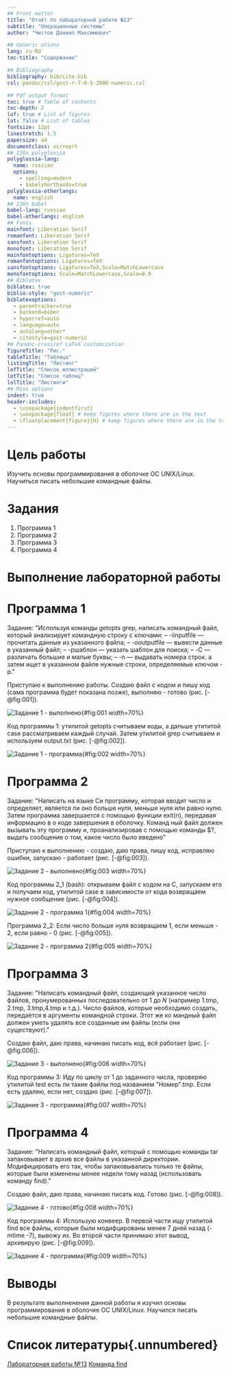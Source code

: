 ```yaml
---
## Front matter
title: "Отчёт по лабораторной работе №13"
subtitle: "Операционные системы"
author: "Чистов Даниил Максимович"

## Generic otions
lang: ru-RU
toc-title: "Содержание"

## Bibliography
bibliography: bib/cite.bib
csl: pandoc/csl/gost-r-7-0-5-2008-numeric.csl

## Pdf output format
toc: true # Table of contents
toc-depth: 2
lof: true # List of figures
lot: false # List of tables
fontsize: 12pt
linestretch: 1.5
papersize: a4
documentclass: scrreprt
## I18n polyglossia
polyglossia-lang:
  name: russian
  options:
	- spelling=modern
	- babelshorthands=true
polyglossia-otherlangs:
  name: english
## I18n babel
babel-lang: russian
babel-otherlangs: english
## Fonts
mainfont: Liberation Serif
romanfont: Liberation Serif
sansfont: Liberation Serif
monofont: Liberation Serif
mainfontoptions: Ligatures=TeX
romanfontoptions: Ligatures=TeX
sansfontoptions: Ligatures=TeX,Scale=MatchLowercase
monofontoptions: Scale=MatchLowercase,Scale=0.9
## Biblatex
biblatex: true
biblio-style: "gost-numeric"
biblatexoptions:
  - parentracker=true
  - backend=biber
  - hyperref=auto
  - language=auto
  - autolang=other*
  - citestyle=gost-numeric
## Pandoc-crossref LaTeX customization
figureTitle: "Рис."
tableTitle: "Таблица"
listingTitle: "Листинг"
lofTitle: "Список иллюстраций"
lotTitle: "Список таблиц"
lolTitle: "Листинги"
## Misc options
indent: true
header-includes:
  - \usepackage{indentfirst}
  - \usepackage{float} # keep figures where there are in the text
  - \floatplacement{figure}{H} # keep figures where there are in the text
---
```


# Цель работы

Изучить основы программирования в оболочке ОС UNIX/Linux. Научиться писать небольшие командные файлы.

# Задания

1. Программа 1
2. Программа 2
3. Программа 3
4. Программа 4

# Выполнение лабораторной работы

# Программа 1

Задание: "Используя команды getopts grep, написать командный файл, который анализирует командную строку с ключами: – -iinputfile — прочитать данные из указанного файла; – -ooutputfile — вывести данные в указанный файл; – -pшаблон — указать шаблон для поиска; – -C — различать большие и малые буквы; – -n — выдавать номера строк. а затем ищет в указанном файле нужные строки, определяемые ключом -p."

Приступаю к выполнению работы. Создаю файл с кодом и пишу код (сама программа будет показана позже), выполняю - готово (рис. [-@fig:001]).

![Задание 1 - выполнено](image/IMG_001.png){#fig:001 width=70%}

Код программы 1: утилитой getopts считываем коды, а дальше утититой case рассматриваем каждый случай. Затем утилитой grep считываем и используем output.txt (рис. [-@fig:002]).

![Задание 1 - программа](image/IMG_002.png){#fig:002 width=70%}

# Программа 2

Задание: "Написать на языке Си программу, которая вводит число и определяет, является ли оно больше нуля, меньше нуля или равно нулю. Затем программа завершается с помощью функции exit(n), передавая информацию в о коде завершения в оболочку. Команд ный файл должен вызывать эту программу и, проанализировав с помощью команды $?, выдать сообщение о том, какое число было введено"

Приступаю к выполнению - создаю, даю права, пишу код, исправляю ошибки, запускаю - работает (рис. [-@fig:003]).

![Задание 2 - выполнено](image/IMG_003.png){#fig:003 width=70%}

Код программы 2_1 (bash): открываем файл с кодом на C, запускаем его и получаем код, утилитой case в зависимости от кода возвращаем нужное сообщение (рис. [-@fig:004]).

![Задание 2 - программа 1](image/IMG_004.png){#fig:004 width=70%}

Программа 2_2: Если число больше нуля возвращаем 1, если меньше - 2, если равно - 0 (рис. [-@fig:005]).

![Задание 2 - программа 2](image/IMG_005.png){#fig:005 width=70%}

# Программа 3

Задание: "Написать командный файл, создающий указанное число файлов, пронумерованных последовательно от 1 до 𝑁 (например 1.tmp, 2.tmp, 3.tmp,4.tmp и т.д.). Число файлов, которые необходимо создать, передаётся в аргументы командной строки. Этот же ко мандный файл должен уметь удалять все созданные им файлы (если они существуют)."

Создаю файл, даю права, начинаю писать код, всё работает (рис. [-@fig:006]).

![Задание 3 - выполнено](image/IMG_006.png){#fig:006 width=70%}

Код программы 3: Иду по циклу от 1 до заданного числа, проверяю утилитой test есть ли такие файлы под названием "Номер".tmp. Если есть удаляю, если нет, создаю (рис. [-@fig:007]).

![Задание 3 - программа](image/IMG_007.png){#fig:007 width=70%}

# Программа 4

Задание: "Написать командный файл, который с помощью команды tar запаковывает в архив все файлы в указанной директории. Модифицировать его так, чтобы запаковывались только те файлы, которые были изменены менее недели тому назад (использовать команду find)."

Создаю файл, даю права, начинаю писать код. Готово (рис. [-@fig:008]).

![Задание 4 - готово](image/IMG_008.png){#fig:008 width=70%}

Код программы 4: Использую конвеер. В первой части ищу утилитой find все файлы, которые были модифцированы менее 7 дней назад (-mtime -7), вывожу их. Во второй части принимаю этот вывод, архивирую (рис. [-@fig:009]).

![Задание 4 - программа](image/IMG_009.png){#fig:009 width=70%}

# Выводы

В результате выполненения данной работы я изучил основы программирования в оболочке ОС UNIX/Linux. Научился писать небольшие командные файлы.

# Список литературы{.unnumbered}

[Лабораторная работы №13](https://esystem.rudn.ru/pluginfile.php/2288099/mod_resource/content/5/011-lab_shell_prog_2.pdf)
[Команда find](https://habr.com/ru/companies/alexhost/articles/525394/)
